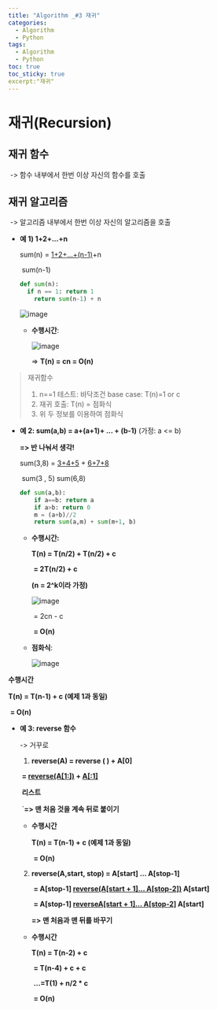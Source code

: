 ```yaml
---
title: "Algorithm _#3 재귀"
categories:
  - Algorithm
  - Python
tags:
  - Algorithm
  - Python
toc: true  
toc_sticky: true 
excerpt:"재귀"
---
```


# 재귀(Recursion)

## 재귀 함수

​	-> 함수 내부에서 한번 이상 자신의 함수를 호출

## 재귀 알고리즘

​	-> 알고리즘 내부에서 한번 이상 자신의 알고리즘을 호출

* **예 1) 1+2+...+n**

  sum(n) = <u>1+2+...+(n-1)</u>+n

  ​				   sum(n-1)

  ```python
  def sum(n):
  	if n == 1: return 1
      return sum(n-1) + n
  ```

  ![image](https://user-images.githubusercontent.com/79195793/132522031-74bcdda5-bd06-45f3-9173-3d717ec51ddb.png)

  * **수행시간**:

    ![image](https://user-images.githubusercontent.com/79195793/132522050-f0f99c25-f89e-469b-8c1e-8e4842d22a31.png)

    =>  **T(n) = cn = O(n)**

> 재귀함수
>
> 1. n==1 테스트: 바닥조건 base case:  T(n)=1 or c
> 2. 재귀 호출: T(n) = 점화식
> 3. 위 두 정보를 이용하여 점화식

* **예 2: sum(a,b) = a+(a+1)+ ... + (b-1)**  (가정: a <= b)

   **=>  반 나눠서 생각!**

  

  sum(3,8) =    <u>3+4+5</u>    +      <u>6+7+8</u>

  ​					 sum(3 , 5)          sum(6,8)

  

  ```python
  def sum(a,b):
      if a==b: return a
      if a>b: return 0
      m = (a+b)//2
      return sum(a,m) + sum(m+1, b)
  ```

  

  * **수행시간:**

    **T(n) = T(n/2) + T(n/2) + c**

    ​		**= 2T(n/2) + c**

    **(n = 2^k이라 가정)**

    ![image](https://user-images.githubusercontent.com/79195793/132522073-07809bea-f7fb-4f65-8b72-52a79fd1859f.png)

    

    ​	=  2cn - c

    ​	**= O(n)**

  * **점화식**:

    ![image](https://user-images.githubusercontent.com/79195793/132522099-d5a31644-df22-4cb5-8869-7361ca178d0f.png)



**수행시간**

**T(n) = T(n-1) + c  (예제 1과 동일)**

​		**= O(n)**

* **예 3: reverse 함수**

  -> 거꾸로

  

  1. **reverse(A) = reverse ( ) + A[0]**

  ​				   **= <u>reverse(A[1:])</u> + <u>A[:1]</u>**

  ​						**리스트**

  ​	`**=> 맨 처음 것을 계속 뒤로 붙이기**

  * **수행시간**

    **T(n) = T(n-1) + c  (예제 1과 동일)**

    ​		**= O(n)**

    

  2. **reverse(A,start, stop) = A[start] ... A[stop-1]**

     ​										**= A[stop-1]  <u>reverse(A[start + 1]... A[stop-2])</u> A[start]**

     ​										**= A[stop-1]  <u>reverseA[start + 1]... A[stop-2]</u> A[start]**

     **=> 맨 처음과 맨 뒤를 바꾸기**

  * **수행시간**

    **T(n) = T(n-2) + c**

    ​		**= T(n-4) + c + c**

    ​		**...=T(1) + n/2 * c**

    ​		**= O(n)**







